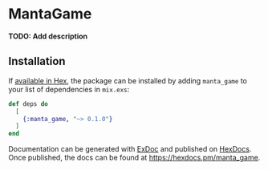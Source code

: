 # MantaGame

**TODO: Add description**

## Installation

If [available in Hex](https://hex.pm/docs/publish), the package can be installed
by adding `manta_game` to your list of dependencies in `mix.exs`:

```elixir
def deps do
  [
    {:manta_game, "~> 0.1.0"}
  ]
end
```

Documentation can be generated with [ExDoc](https://github.com/elixir-lang/ex_doc)
and published on [HexDocs](https://hexdocs.pm). Once published, the docs can
be found at <https://hexdocs.pm/manta_game>.

